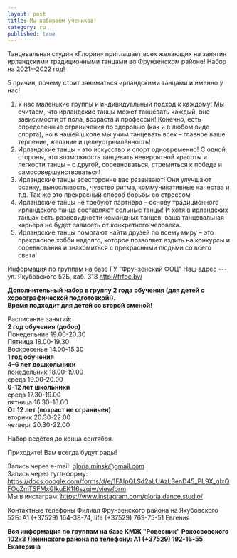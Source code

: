 ```yaml
---
layout: post
title: Мы набираем учеников!
category: ru
published: true
---
```


Танцевальная студия «Глория» приглашает всех желающих на занятия ирландскими традиционными танцами во Фрунзенском районе! Набор на 2021--2022 год!

5 причин, почему стоит заниматься ирландскими танцами и именно у нас!

1. У нас маленькие группы и индивидуальный подход к каждому! Мы считаем, что ирландские танцы может танцевать каждый, вне зависимости от пола, возраста и профессии! Конечно, есть определенные ограничения по здоровью (как и в любом виде спорта), но в нашей школе мы учим танцевать всех – главное ваше терпение, желание и целеустремлённость!     
2. Ирландские танцы - это искусство и спорт одновременно! С одной стороны, это возможность танцевать невероятной красоты и легкости танцы – с другой, соревноваться, стремиться к победе и самосовершенствоваться!   
3. Ирландские танцы всесторонне вас развивают! Они улучшают осанку, выносливость, чувство ритма, коммуникативные качества и т.д. Так же это прекрасный способ борьбы со стрессом 
4. Ирландские танцы не требуют партнёра – основу традиционного ирландского танца составляют сольные танцы! И хотя в ирландских танцах есть разновидности командных танцев, ваша танцевальная карьера не будет зависеть от конкретного человека. 
5. Ирландские танцы помогают найти друзей по всему миру – это прекрасное хобби надолго, которое позволяет ездить на конкурсы и соревнования и знакомиться с прекрасными людьми со всего света!


Информация по группам на базе ГУ "Фрунзенский ФОЦ" Наш адрес --- ул. Якубовского 52Б, каб. 318 
<http://frfoc.by/>

**Дополнительный набор в группу 2 года обучения (для детей с хореографической подготовкой!).  
Время подходит для детей со второй сменой!**  

Расписание занятий:  
**2 год обучения (добор)**  
Понедельние 19.00-20.30   
Пятница 18.00-19.30    
Воскресенье 14.00-15.30      
**1 год обучения**   
**4–6 лет дошкольники**  
понедельник 18.00-19.00  
среда 19.00-20.00    
**6-12 лет школьники**  
среда     17.30-19.00    
пятница     16.30-18.00        
**От 12 лет (возраст не ограничен)**  
вторник 20.30-22.00    
четверг 20.30-22.00  
 
Набор ведётся до конца сентября.
 
Приходите! Вам всегда будут рады!

Запись через e-mail: [gloria.minsk@gmail.com](mailto:gloria.minsk@gmail.com)  
Запись через гугл-форму:
<https://docs.google.com/forms/d/e/1FAIpQLSd2aLUAzL3enD45_PL9X_gIxQFOoZmTSFMxGIkuEK1f6szqjw/viewform>  
Мы в инстаграм: https://www.instagram.com/gloria.dance.studio/  

Контактные телефоны 
Филиал Фрунзенского района на Якубовского 52Б: А1 (+37529) 164-38-74, life (+37529) 769-75-51 Евгения    

**Вся информация по группам на базе КМЖ "Ровесник" Рокоссовского 102к3 Ленинского района по телефону: 
А1 (+37529) 192-16-55 Екатерина**

